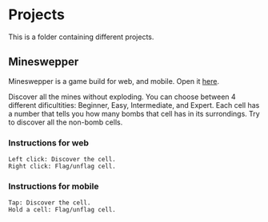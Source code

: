 # Projects
This is a folder containing different projects.

## Mineswepper 
Mineswepper is a game build for web, and mobile. Open it [here](https://davidandbar.github.io/minesweeper/).

Discover all the mines without exploding. You can choose between 4 different dificultities: Beginner, Easy, Intermediate, and Expert.
Each cell has a number that tells you how many bombs that cell has in its surrondings. Try to discover all the non-bomb cells.

### Instructions for web
    Left click: Discover the cell. 
    Right click: Flag/unflag cell.

### Instructions for mobile
    Tap: Discover the cell. 
    Hold a cell: Flag/unflag cell.
